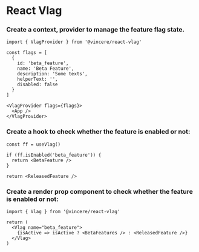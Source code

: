 # React Vlag

### Create a context, provider to manage the feature flag state.

```
import { VlagProvider } from '@vincere/react-vlag'

const flags = [
  {
    id: 'beta_feature',
    name: 'Beta Feature',
    description: 'Some texts',
    helperText: '',
    disabled: false
  }
]

<VlagProvider flags={flags}>
  <App />
</VlagProvider>
```
### Create a hook to check whether the feature is enabled or not:

```
const ff = useVlag()

if (ff.isEnabled('beta_feature')) {
  return <BetaFeature />
}

return <ReleasedFeature />
```

### Create a render prop component to check whether the feature is enabled or not:

```
import { Vlag } from '@vincere/react-vlag'

return (
  <Vlag name="beta_feature">
    {isActive => isActive ? <BetaFeatures /> : <ReleasedFeature />}
  </Vlag>
)
```
